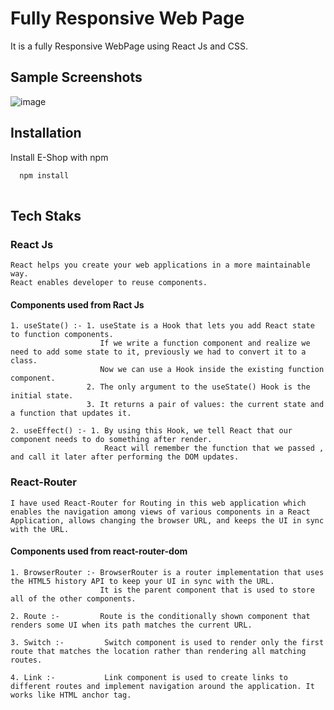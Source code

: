 
# Fully Responsive Web Page

It is a fully Responsive WebPage using React Js and CSS.




##  Sample Screenshots

![image](https://user-images.githubusercontent.com/91049345/140649432-ea7da2b8-c662-49d6-b225-df7dd39d0e00.png)
## Installation

Install E-Shop with npm

```bash
  npm install
  
```


##  Tech Staks

### React Js

    React helps you create your web applications in a more maintainable way.
    React enables developer to reuse components.  
#### Components used from Ract Js
    1. useState() :- 1. useState is a Hook that lets you add React state to function components.
                        If we write a function component and realize we need to add some state to it, previously we had to convert it to a class.
                        Now we can use a Hook inside the existing function component.
                     2. The only argument to the useState() Hook is the initial state. 
                     3. It returns a pair of values: the current state and a function that updates it. 
    
    2. useEffect() :- 1. By using this Hook, we tell React that our component needs to do something after render. 
                         React will remember the function that we passed , and call it later after performing the DOM updates.

### React-Router
    I have used React-Router for Routing in this web application which  enables the navigation among views of various components in a React Application, allows changing the browser URL, and keeps the UI in sync with the URL.
#### Components used from react-router-dom
    1. BrowserRouter :- BrowserRouter is a router implementation that uses the HTML5 history API to keep your UI in sync with the URL. 
                        It is the parent component that is used to store all of the other components.

    2. Route :-         Route is the conditionally shown component that renders some UI when its path matches the current URL.  

    3. Switch :-         Switch component is used to render only the first route that matches the location rather than rendering all matching routes.

    4. Link :-           Link component is used to create links to different routes and implement navigation around the application. It works like HTML anchor tag.



   
